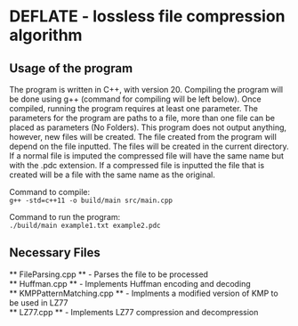 # DEFLATE - lossless file compression algorithm

## Usage of the program

The program is written in C++, with version 20. Compiling the program will be done using g++ (command for compiling will be left below). Once compiled, running the program requires at least one parameter. The parameters for the program are paths to a file, more than one file can be placed as parameters (No Folders). This program does not output anything, however, new files will be created. The file created from the program will depend on the file inputted. The files will be created in the current directory. If a normal file is imputed the compressed file will have the same name but with the .pdc extension. If a compressed file is inputted the file that is created will be a file with the same name as the original.

Command to compile: <br>
`g++ -std=c++11 -o build/main src/main.cpp`

Command to run the program: <br>
`./build/main example1.txt example2.pdc `

## Necessary Files

** FileParsing.cpp ** - Parses the file to be processed <br>
** Huffman.cpp ** - Implements Huffman encoding and decoding <br>
** KMPPatternMatching.cpp ** - Implments a modified version of KMP to be used in LZ77 <br>
** LZ77.cpp ** - Implements LZ77 compression and decompression <br>
